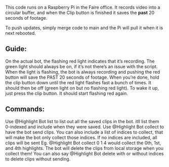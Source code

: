 This code runs on a Raspberry Pi in the Faire office. It records video into a circular buffer, and when the Clip button is finished it saves the **past** 20 seconds of footage. 

To push updates, simply merge code to main and the Pi will pull it when it is next rebooted.

## Guide:
On the actual bot, the flashing red light indicates that it’s recording. The green light should always be on, if it’s not there’s an issue with the script.
When the light is flashing, the bot is always recording and pushing the red button will save the PAST 20 seconds of footage.
When you’re done, hold the clip button down until the red light flashes fast a bunch of times. It should then be off (green light on but no flashing red light).
To wake it up, just press the clip button. It should start flashing red again.
## Commands:
Use @Highlight Bot list to list out all the saved clips in the bot. itll list them 0-indexed and include when they were saved.
Use @Highlight Bot collect  to have the bot send clips. You can also include a list of indices to collect, that will make the bot only collect those indices. If no indices are included, all clips will be sent
Eg. @Highlight Bot collect 0 1 4  would collect the 0th, 1st, and 4th highlights.
The bot will delete the clips from local storage when you collect them!
You can also say @Highlight Bot delete  with or without indices to delete clips without sending.

